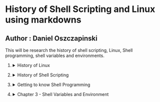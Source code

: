 # History of Shell Scripting and Linux using markdowns

## Author : Daniel Oszczapinski

 This will be research the history of shell scripting, Linux, Shell programming, shell variables and environments.

1. <details><summary>History of Linux</summary>

    - Linux is an open- source operating system of Unix.
    - Unix is one of the most popular operating systems worldwide.  
    - October 5th, 1991, the first official version of Linux was announced.
    - Linux was written by Finnish American software engineer Linus Benedict Torvalds.
    - Linux can run on a wide range of hardware and can be installed alongside pre-existing systems
    - It requires low number of resources to run.
    - A core component in Linux is kernel, which is developed independently from other operating system components.
    - Kernel allows the computer hardware and its processes to communicate efficiently.

</details>

2. <details><summary>History of Shell Scripting</summary>

    - Bash is the shell or command language interpreter
    - Shells are command line interpreters and was first created by Ken Thompson and uses the Unix shell.
    - Stephen Bourne created the first standard UNIX shell in 1979.
    - In 1988, Bourne introduced *bash*, which was the default shell for the Linux operating system.
    - This new shell gave way to more features and popularity to the system.
    - The basic shell architecture looks like a pipeline.
    - You can manipulate files, execute programs, and print tests.
    - One of the best advantages of writing a shell script is that the commands and syntax are the same as the when entered in the command line.
    - Using a shell allows the user to customize their environment and setting their variables.
    - Internalt commands part of shell iteself
    - External commands seperate binaries stored in directories '/usr/sbin
    - Kernel - The core of Linux operating system.
    - Shell - Provides an interface between the user and the kernel.
    - Terminal emulator - The xterm program is a terminal emulator for the X Window System. It allows user to enter commands and display back their results on screen.

</details>

3. <details><summary>Getting to know Shell Programming</summary>

    - Example of simple programing using shell  
    - Once this code is placed in a text document you can run the file
    - There are multiple ways to run the file you can use ./filename or a different command.

    ```
    echo "Hello, Everyone!"  
    echo "I hope you are doing well today."```

</details>

4. <details><summary>Chapter 3 - Shell Variables and Environment</summary>

    - The shell environment gives the user the ability to store commands in a file and build those function.
    - In Linux shell scripting variables play an important role in system defined variables and user defined variables.
    - Variables are when you are referencing numeric or character values in your code.
    - The system defined variables are variables that are created in the operating system.
    - User defined variables are created by the user and stored temporarily for the use of that code.
    - There are many commands that allow the user to set and use variables to code and get their desired outcome.
    - " The double quote The double quote ( "quote" ) protects everything enclosed between two double quote marks except $, ', " and "\.".Use the double quotes when you want only variables and command substitution.
        - Variable - Yes
        - Wildcards - No
        - Command substitution - yes
    - ' The single quote The single quote ( 'quote' ) protects everything enclosed between two single quote marks. It is used to turn off the special meaning of all characters.
        - Variable - No
        - Wildcards - No
        - Command substitution - No
    - \ The Backslash Use backslash to change the special meaning of the characters or to escape special characters within the text such as quotation marks.
    - entering bash removes the instance of the variable from the local directory
    - Use unset to remove variables from the current program
    - + Addition
    - - Subtraction
    - / Division
    - * Multiplication
    - % Modulus
    - ++ post-increment (add variable value by 1)
    - -- post-decrement (subtract variable value by 1)
    - ** Exponentiation
    - Decalare command - sets a variable as a specified type, so if x is set to an integer then it connot be changed to a char type.
    - readonly command or declare -r - creates a variable that will only output what is set and it connot be changed or deleted.
    - you can stop a code from executing by adding ${varName?Error varName is not defined} - this code stops the code when a variable is not defined.
    - the history command produces the commands you used in bash.
    - alias command allows you to put a shortcut for other commands.

    -
</details>

